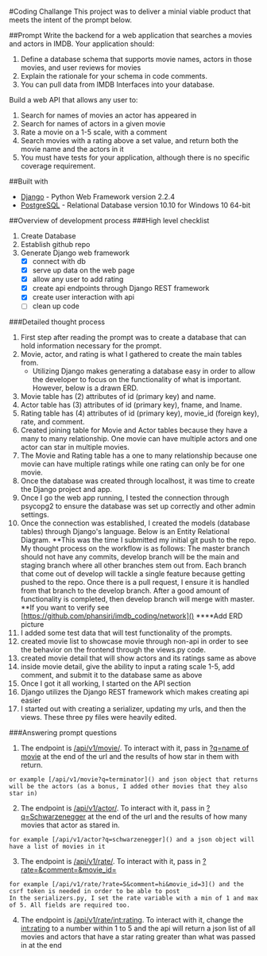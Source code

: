 #Coding Challange
This project was to deliver a minial viable product that meets the intent of the prompt below.

##Prompt
Write the backend for a web application that searches a movies and actors in IMDB. Your application should:
1. Define a database schema that supports movie names, actors in those movies, and user reviews for movies
2. Explain the rationale for your schema in code comments.
3. You can pull data from IMDB Interfaces into your database.

Build a web API that allows any user to:
1. Search for names of movies an actor has appeared in
2. Search for names of actors in a given movie
3. Rate a movie on a 1-5 scale, with a comment
4. Search movies with a rating above a set value, and return both the movie name and the actors in it
5. You must have tests for your application, although there is no specific coverage requirement.

##Built with
* [Django](https://www.djangoproject.com) - Python Web Framework version 2.2.4
* [PostgreSQL](https://www.postgresql.org) - Relational Database version 10.10 for Windows 10 64-bit

##Overview of development process
###High level checklist
1. Create Database
2. Establish github repo
3. Generate Django web framework
    - [x] connect with db
    - [x] serve up data on the web page
    - [x] allow any user to add rating
    - [x] create api endpoints through Django REST framework
    - [x] create user interaction with api
    - [ ] clean up code
    
###Detailed thought process
1. First step after reading the prompt was to create a database that can hold information necessary for the prompt.
2. Movie, actor, and rating is what I gathered to create the main tables from.
    * Utilizing Django makes generating a database easy in order to allow the developer to focus on the functionality of what is important. However, below is a drawn ERD.
3. Movie table has (2) attributes of id (primary key) and name.
4. Actor table has (3) attributes of id (primary key), fname, and lname.
5. Rating table has (4) attributes of id (primary key), movie_id (foreign key), rate, and comment.
6. Created joining table for Movie and Actor tables because they have a many to many relationship. One movie can have multiple actors and one actor can star in multiple movies.
7. The Movie and Rating table has a one to many relationship because one movie can have multiple ratings while one rating can only be for one movie.
8. Once the database was created through localhost, it was time to create the Django project and app.
9. Once I go the web app running, I tested the connection through psycopg2 to ensure the database was set up correctly and other admin settings.
10. Once the connection was established, I created the models (database tables) through Django's language. Below is an Entity Relational Diagram.
**This was the time I submitted my initial git push to the repo. My thought process on the workflow is as follows: The master branch should not have any commits, develop branch will be the main and staging branch where all other branches stem out from. Each branch that come out of develop will tackle a single feature because getting pushed to the repo. Once there is a pull request, I ensure it is handled from that branch to the develop branch. After a good amount of functionality is completed, then develop branch will merge with master.
**If you want to verify see [https://github.com/phansiri/imdb_coding/network]()
****Add ERD picture
11. I added some test data that will test functionality of the prompts.
12. created movie list to showcase movie through non-api in order to see the behavior on the frontend through the views.py code.
13. created movie detail that will show actors and its ratings same as above
14. inside movie detail, give the ability to input a rating scale 1-5, add comment, and submit it to the database same as above
15. Once I got it all working, I started on the API section
16. Django utilizes the Django REST framework which makes creating api easier
17. I started out with creating a serializer, updating my urls, and then the views. These three py files were heavily edited.
 
 
###Answering prompt questions
1. The endpoint is [/api/v1/movie/](). To interact with it, pass in [?q=name of movie]() at the end of the url and the results of how star in them with return.
```
or example [/api/v1/movie?q=terminator]() and json object that returns will be the actors (as a bonus, I added other movies that they also star in)
```
2. The endpoint is [/api/v1/actor/](). To interact with it, pass in [?q=Schwarzenegger]() at the end of the url and the results of how many movies that actor as stared in.
```
for example [/api/v1/actor?q=schwarzenegger]() and a json object will have a list of movies in it
```
   
3. The endpoint is [/api/v1/rate/](). To interact with it, pass in [?rate=<int>&comment=<string>&movie_id=<int>]()
```
for example [/api/v1/rate/?rate=5&comment=hi&movie_id=3]() and the csrf token is needed in order to be able to post
In the serializers.py, I set the rate variable with a min of 1 and max of 5. All fields are required too.
```
4. The endpoint is [/api/v1/rate/<int:rating>](). To interact with it, change the <int:rating> to a number within 1 to 5 and the api will return a json list of all movies and actors that have a star rating greater than what was passed in at the end
